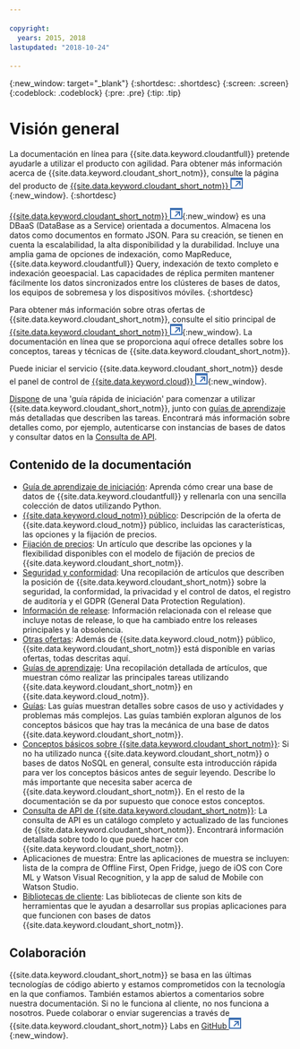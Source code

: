 ```yaml
---

copyright:
  years: 2015, 2018
lastupdated: "2018-10-24"

---
```


{:new_window: target="_blank"}
{:shortdesc: .shortdesc}
{:screen: .screen}
{:codeblock: .codeblock}
{:pre: .pre}
{:tip: .tip}

<!-- Acrolinx: 2018-06-13 -->

# Visión general

La documentación en línea para {{site.data.keyword.cloudantfull}} pretende ayudarle a utilizar el producto con agilidad. Para obtener más información acerca de {{site.data.keyword.cloudant_short_notm}}, consulte la página del producto de [{{site.data.keyword.cloudant_short_notm}} ![Icono de enlace externo](images/launch-glyph.svg "Icono de enlace externo")](http://www.ibm.com/analytics/us/en/technology/cloud-data-services/cloudant/){:new_window}.
{:shortdesc}

[{{site.data.keyword.cloudant_short_notm}} ![Icono de enlace externo](images/launch-glyph.svg "Icono de enlace externo")](https://www.youtube.com/watch?v=xfO3m1I3SKg&feature=youtu.be){:new_window}
es una DBaaS (DataBase as a Service) orientada a documentos.
Almacena los datos como documentos en formato JSON.
Para su creación, se tienen en cuenta la escalabilidad, la alta disponibilidad y la durabilidad.
Incluye una amplia gama de opciones de indexación, como MapReduce,
{{site.data.keyword.cloudantfull}} Query,
indexación de texto completo e indexación geoespacial.
Las capacidades de réplica permiten mantener fácilmente los datos sincronizados entre los clústeres de bases de datos, los equipos de sobremesa y los dispositivos móviles.
{:shortdesc}

Para obtener más información sobre otras ofertas de {{site.data.keyword.cloudant_short_notm}},
consulte el sitio principal de [{{site.data.keyword.cloudant_short_notm}} ![Icono de enlace externo](images/launch-glyph.svg "Icono de enlace externo")](http://www.ibm.com/analytics/us/en/technology/cloud-data-services/cloudant/){:new_window}.
La documentación en línea que se proporciona aquí ofrece
detalles sobre los conceptos, tareas y técnicas de {{site.data.keyword.cloudant_short_notm}}.

Puede iniciar el servicio {{site.data.keyword.cloudant_short_notm}} desde el panel de control de [{{site.data.keyword.cloud}} ![Icono de enlace externo](images/launch-glyph.svg "Icono de enlace externo")](https://console.ng.bluemix.net/catalog/services/cloudant-nosql-db/){:new_window}.

[Dispone](index.html) de una 'guía rápida de iniciación' para comenzar a utilizar {{site.data.keyword.cloudant_short_notm}},
junto con [guías de aprendizaje](tutorials/create_service.html#creating-a-service-instance) más detalladas que describen las tareas.
Encontrará más información sobre detalles como, por ejemplo, autenticarse con instancias de bases de datos y consultar datos en la [Consulta de API](api/index.html).

<div id="contents"></div>

## Contenido de la documentación

*	[Guía de aprendizaje de iniciación](getting-started.html#getting-started-with-cloudant): Aprenda cómo crear una base de datos de {{site.data.keyword.cloudantfull}} y rellenarla con una sencilla colección de datos utilizando Python.
*	[{{site.data.keyword.cloud_notm}} público](offerings/bluemix.html#ibm-cloud-public): Descripción de la oferta de {{site.data.keyword.cloud_notm}} público, incluidas las características, las opciones y la fijación de precios. 
*	[Fijación de precios](offerings/pricing.html#pricing): Un artículo que describe las opciones y la flexibilidad disponibles con el modelo de fijación de precios de {{site.data.keyword.cloudant_short_notm}}. 
*	[Seguridad y conformidad](offerings/security.html#security): Una recopilación de artículos que describen la posición de {{site.data.keyword.cloudant_short_notm}} sobre la seguridad, la conformidad, la privacidad y el control de datos, el registro de auditoría y el GDPR (General Data Protection Regulation).
*	[Información de release](https://console.bluemix.net/docs/services/Cloudant/release_info/release_notes.html#release-notes): Información relacionada con el release que incluye notas de release, lo que ha cambiado entre los releases principales y la obsolencia. 
*	[Otras ofertas](offerings/bluemix_dedicated.html#ibm-cloud-dedicated): Además de {{site.data.keyword.cloud_notm}} público, {{site.data.keyword.cloudant_short_notm}} está disponible
	en varias ofertas,
	todas descritas aquí.
* [Guías de aprendizaje](tutorials/create_service.html#creating-a-service-instance): Una recopilación detallada de artículos,
  que muestran cómo realizar las principales tareas utilizando {{site.data.keyword.cloudant_short_notm}} en {{site.data.keyword.cloud_notm}}.
*	[Guías](guides/acurl.html#authorized-curl-acurl-): Las guías muestran detalles sobre
	casos de uso y actividades y problemas más complejos.
	Las guías también exploran algunos de los conceptos básicos que hay tras la mecánica de una base de datos {{site.data.keyword.cloudant_short_notm}}.
*	[Conceptos básicos sobre {{site.data.keyword.cloudant_short_notm}}](basics/index.html): Si no ha utilizado 		nunca {{site.data.keyword.cloudant_short_notm}} o bases de datos NoSQL en general,
	consulte esta introducción rápida para ver los conceptos básicos antes de seguir leyendo.
	Describe lo más importante que necesita saber acerca de {{site.data.keyword.cloudant_short_notm}}.
	En el resto de la documentación se da por supuesto que conoce estos conceptos.
*	[Consulta de API de {{site.data.keyword.cloudant_short_notm}}](api/index.html): La consulta de API es un catálogo completo y actualizado de las funciones de {{site.data.keyword.cloudant_short_notm}}.
	Encontrará información detallada sobre todo lo que puede hacer con {{site.data.keyword.cloudant_short_notm}}.
*	Aplicaciones de muestra: Entre las aplicaciones de muestra se incluyen: lista de la compra de Offline First, Open Fridge, juego de iOS con Core ML y Watson Visual Recognition, y la app de salud de Mobile con Watson Studio. 
*	[Bibliotecas de cliente](libraries/index.html): Las bibliotecas de cliente son kits de herramientas que le
	ayudan a desarrollar sus propias aplicaciones
	para que funcionen con bases de datos {{site.data.keyword.cloudant_short_notm}}.


## Colaboración

{{site.data.keyword.cloudant_short_notm}} se basa en las últimas tecnologías de código abierto
y estamos comprometidos con la tecnología en la que confiamos.
También estamos abiertos a comentarios sobre nuestra documentación.
Si no le funciona al cliente, no nos funciona a nosotros.
Puede colaborar o enviar sugerencias a través de
{{site.data.keyword.cloudant_short_notm}} Labs en [GitHub ![Icono de enlace externo](images/launch-glyph.svg "Icono de enlace externo")](https://github.com/cloudant-labs/slate){:new_window}.

